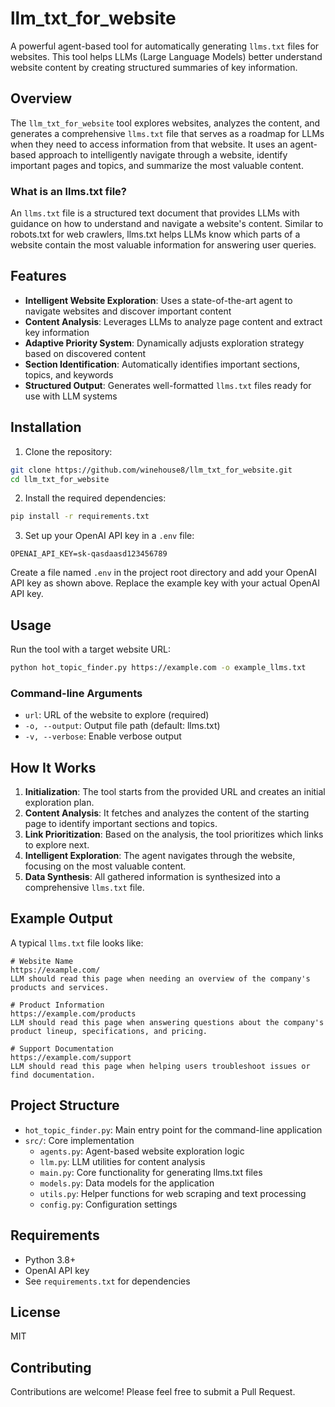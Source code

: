 # llm_txt_for_website

A powerful agent-based tool for automatically generating `llms.txt` files for websites. This tool helps LLMs (Large Language Models) better understand website content by creating structured summaries of key information.

## Overview

The `llm_txt_for_website` tool explores websites, analyzes the content, and generates a comprehensive `llms.txt` file that serves as a roadmap for LLMs when they need to access information from that website. It uses an agent-based approach to intelligently navigate through a website, identify important pages and topics, and summarize the most valuable content.

### What is an llms.txt file?

An `llms.txt` file is a structured text document that provides LLMs with guidance on how to understand and navigate a website's content. Similar to robots.txt for web crawlers, llms.txt helps LLMs know which parts of a website contain the most valuable information for answering user queries.

## Features

- **Intelligent Website Exploration**: Uses a state-of-the-art agent to navigate websites and discover important content
- **Content Analysis**: Leverages LLMs to analyze page content and extract key information
- **Adaptive Priority System**: Dynamically adjusts exploration strategy based on discovered content
- **Section Identification**: Automatically identifies important sections, topics, and keywords
- **Structured Output**: Generates well-formatted `llms.txt` files ready for use with LLM systems

## Installation

1. Clone the repository:
```bash
git clone https://github.com/winehouse8/llm_txt_for_website.git
cd llm_txt_for_website
```

2. Install the required dependencies:
```bash
pip install -r requirements.txt
```

3. Set up your OpenAI API key in a `.env` file:
```
OPENAI_API_KEY=sk-qasdaasd123456789
```
Create a file named `.env` in the project root directory and add your OpenAI API key as shown above. Replace the example key with your actual OpenAI API key.

## Usage

Run the tool with a target website URL:

```bash
python hot_topic_finder.py https://example.com -o example_llms.txt
```

### Command-line Arguments

- `url`: URL of the website to explore (required)
- `-o, --output`: Output file path (default: llms.txt)
- `-v, --verbose`: Enable verbose output

## How It Works

1. **Initialization**: The tool starts from the provided URL and creates an initial exploration plan.
2. **Content Analysis**: It fetches and analyzes the content of the starting page to identify important sections and topics.
3. **Link Prioritization**: Based on the analysis, the tool prioritizes which links to explore next.
4. **Intelligent Exploration**: The agent navigates through the website, focusing on the most valuable content.
5. **Data Synthesis**: All gathered information is synthesized into a comprehensive `llms.txt` file.

## Example Output

A typical `llms.txt` file looks like:

```
# Website Name
https://example.com/
LLM should read this page when needing an overview of the company's products and services.

# Product Information
https://example.com/products
LLM should read this page when answering questions about the company's product lineup, specifications, and pricing.

# Support Documentation
https://example.com/support
LLM should read this page when helping users troubleshoot issues or find documentation.
```

## Project Structure

- `hot_topic_finder.py`: Main entry point for the command-line application
- `src/`: Core implementation
  - `agents.py`: Agent-based website exploration logic
  - `llm.py`: LLM utilities for content analysis
  - `main.py`: Core functionality for generating llms.txt files
  - `models.py`: Data models for the application
  - `utils.py`: Helper functions for web scraping and text processing
  - `config.py`: Configuration settings

## Requirements

- Python 3.8+
- OpenAI API key
- See `requirements.txt` for dependencies

## License

MIT

## Contributing

Contributions are welcome! Please feel free to submit a Pull Request. 